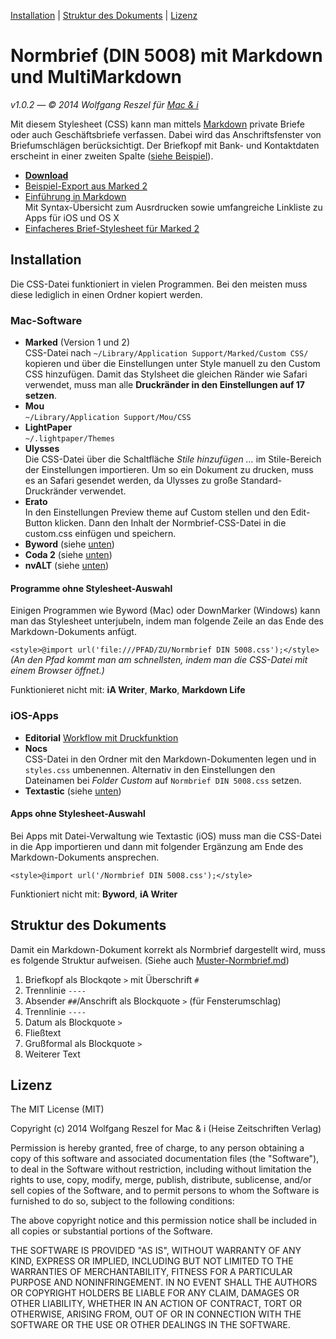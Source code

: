 [Installation](#installation) | [Struktur des Dokuments](#struktur-des-dokuments) | [Lizenz](#lizenz)

# Normbrief (DIN 5008) mit Markdown und MultiMarkdown

_v1.0.2  —  © 2014 Wolfgang Reszel für [Mac & i](http://www.mac-and-i.de)_

Mit diesem Stylesheet (CSS) kann man mittels [Markdown](http://www.mac-and-i.de/markdown) private Briefe oder auch Geschäftsbriefe verfassen. Dabei wird das Anschriftsfenster von Briefumschlägen berücksichtigt. Der Briefkopf mit Bank- und Kontaktdaten erscheint in einer zweiten Spalte ([siehe Beispiel](http://htmlpreview.github.io/?https://raw.github.com/mac-and-i/Normbrief-mit-Markdown/master/Muster-Normbrief.html)).

* [**Download**](https://github.com/mac-and-i/Normbrief-mit-Markdown/archive/v1.0.2.zip)
* [Beispiel-Export aus Marked 2](http://htmlpreview.github.io/?https://raw.github.com/mac-and-i/Normbrief-mit-Markdown/master/Muster-Normbrief.html)
* [Einführung in Markdown](http://www.mac-and-i.de/markdown)  
	Mit Syntax-Übersicht zum Ausrdrucken sowie umfangreiche Linkliste zu Apps für iOS und OS X
* [Einfacheres Brief-Stylesheet für Marked 2](http://maennig.de/briefe-markdown) 

## Installation

Die CSS-Datei funktioniert in vielen Programmen. Bei den meisten muss diese lediglich in einen Ordner kopiert werden.

### Mac-Software

* **Marked** (Version 1 und 2)  
	CSS-Datei nach `~/Library/Application Support/Marked/Custom CSS/` kopieren und über die Einstellungen unter Style manuell zu den Custom CSS hinzufügen. Damit das Stylsheet die gleichen Ränder wie Safari verwendet, muss man alle __Druckränder in den Einstellungen auf 17 setzen__.
* **Mou**  
	  `~/Library/Application Support/Mou/CSS`
* **LightPaper**  
	  `~/.lightpaper/Themes`
* **Ulysses**  
	Die CSS-Datei über die Schaltfläche _Stile hinzufügen ..._ im Stile-Bereich der Einstellungen importieren. Um so ein Dokument zu drucken, muss es an Safari gesendet werden, da Ulysses zu große Standard-Druckränder verwendet.
* **Erato**  
	In den Einstellungen Preview theme auf Custom stellen und den Edit-Button klicken. Dann den Inhalt der Normbrief-CSS-Datei in die custom.css einfügen und speichern.
* **Byword** (siehe [unten](#programme-ohne-stylesheet-auswahl))
* **Coda 2** (siehe [unten](#programme-ohne-stylesheet-auswahl))
* **nvALT** (siehe [unten](#programme-ohne-stylesheet-auswahl))

#### Programme ohne Stylesheet-Auswahl
Einigen Programmen wie Byword (Mac) oder DownMarker (Windows) kann man das Stylesheet unterjubeln, indem man folgende Zeile an das Ende des Markdown-Dokuments anfügt.

`<style>@import url('file:///PFAD/ZU/Normbrief DIN 5008.css');</style>`
_(An den Pfad kommt man am schnellsten, indem man die CSS-Datei mit einem Browser öffnet.)_

Funktionieret nicht mit: **iA Writer**, **Marko**, **Markdown Life**

### iOS-Apps

* **Editorial**
	[Workflow mit Druckfunktion](http://editorial-app.appspot.com/workflows/search?q=Din+5008)
* **Nocs**  
	CSS-Datei in den Ordner mit den Markdown-Dokumenten legen und in `styles.css` umbenennen. Alternativ in den Einstellungen den Dateinamen bei _Folder Custom_ auf `Normbrief DIN 5008.css` setzen.
* **Textastic**  (siehe [unten](#apps-ohne-stylesheet-auswahl))

#### Apps ohne Stylesheet-Auswahl
Bei Apps mit Datei-Verwaltung wie Textastic (iOS) muss man die CSS-Datei in die App importieren und dann mit folgender Ergänzung am Ende des Markdown-Dokuments ansprechen.

`<style>@import url('/Normbrief DIN 5008.css');</style>`

Funktioniert nicht mit: **Byword**, **iA Writer**

## Struktur des Dokuments

Damit ein Markdown-Dokument korrekt als Normbrief dargestellt wird, muss es folgende Struktur aufweisen. (Siehe auch [Muster-Normbrief.md](https://raw.github.com/mac-and-i/Normbrief-mit-Markdown/master/Muster-Normbrief.md))

1. Briefkopf als Blockqote `>` mit Überschrift `#`
2. Trennlinie `----`
3. Absender `##`/Anschrift als Blockquote `>` (für Fensterumschlag)
4. Trennlinie `----`
5. Datum als Blockquote `>`
6. Fließtext
7. Grußformal als Blockquote `>`
8. Weiterer Text

## Lizenz

The MIT License (MIT)

Copyright (c) 2014 Wolfgang Reszel for Mac & i (Heise Zeitschriften Verlag)

Permission is hereby granted, free of charge, to any person obtaining a copy
of this software and associated documentation files (the "Software"), to deal
in the Software without restriction, including without limitation the rights
to use, copy, modify, merge, publish, distribute, sublicense, and/or sell
copies of the Software, and to permit persons to whom the Software is
furnished to do so, subject to the following conditions:

The above copyright notice and this permission notice shall be included in all
copies or substantial portions of the Software.

THE SOFTWARE IS PROVIDED "AS IS", WITHOUT WARRANTY OF ANY KIND, EXPRESS OR
IMPLIED, INCLUDING BUT NOT LIMITED TO THE WARRANTIES OF MERCHANTABILITY,
FITNESS FOR A PARTICULAR PURPOSE AND NONINFRINGEMENT. IN NO EVENT SHALL THE
AUTHORS OR COPYRIGHT HOLDERS BE LIABLE FOR ANY CLAIM, DAMAGES OR OTHER
LIABILITY, WHETHER IN AN ACTION OF CONTRACT, TORT OR OTHERWISE, ARISING FROM,
OUT OF OR IN CONNECTION WITH THE SOFTWARE OR THE USE OR OTHER DEALINGS IN THE
SOFTWARE.
